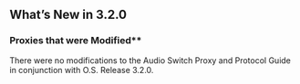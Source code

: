 
## What’s New in 3.2.0

### Proxies that were Modified\*\* 

There were no modifications to the Audio Switch Proxy and Protocol Guide in conjunction with O.S. Release 3.2.0.

